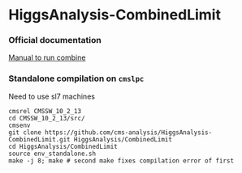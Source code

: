 HiggsAnalysis-CombinedLimit
===========================

### Official documentation

[Manual to run combine](https://cms-analysis.github.io/HiggsAnalysis-CombinedLimit/)

### Standalone compilation on `cmslpc`

Need to use sl7 machines
```
cmsrel CMSSW_10_2_13
cd CMSSW_10_2_13/src/
cmsenv
git clone https://github.com/cms-analysis/HiggsAnalysis-CombinedLimit.git HiggsAnalysis/CombinedLimit
cd HiggsAnalysis/CombinedLimit
source env_standalone.sh 
make -j 8; make # second make fixes compilation error of first
```
